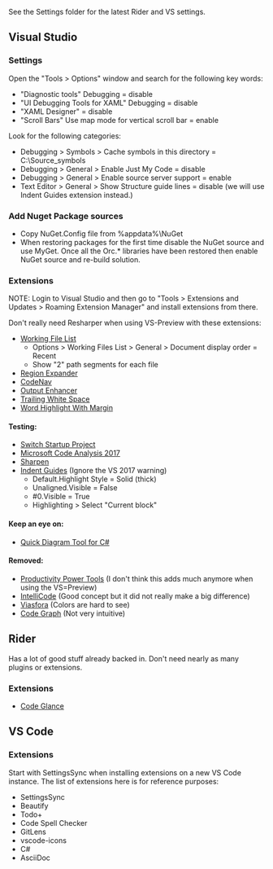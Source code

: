 
See the Settings folder for the latest Rider and VS settings.

## Visual Studio

### Settings

Open the "Tools > Options" window and search for the following key words:

- "Diagnostic tools" Debugging = disable
- "UI Debugging Tools for XAML" Debugging = disable
- "XAML Designer" = disable
- "Scroll Bars" Use map mode for vertical scroll bar = enable

Look for the following categories:

- Debugging > Symbols > Cache symbols in this directory = C:\Source\_symbols
- Debugging > General > Enable Just My Code = disable
- Debugging > General > Enable source server support = enable
- Text Editor > General > Show Structure guide lines = disable (we will use Indent Guides extension instead.)

### Add Nuget Package sources

- Copy NuGet.Config file from %appdata%\NuGet
- When restoring packages for the first time disable the NuGet source and use MyGet. Once all the Orc.* libraries have been restored then enable NuGet source and re-build solution.

### Extensions

NOTE: Login to Visual Studio and then go to "Tools > Extensions and Updates > Roaming Extension Manager" and install extensions from there.

Don't really need Resharper when using VS-Preview with these extensions:

- [Working File List](https://marketplace.visualstudio.com/items?itemName=Ant-f.WorkingFilesList)
  - Options > Working Files List > General > Document display order = Recent
  - Show "2" path segments for each file
- [Region Expander](https://marketplace.visualstudio.com/items?itemName=DavidPerfors.RegionExpander)
- [CodeNav](https://marketplace.visualstudio.com/items?itemName=SamirBoulema.CodeNav)
- [Output Enhancer](https://marketplace.visualstudio.com/items?itemName=NikolayBalakin.Outputenhancer)
- [Trailing White Space](https://marketplace.visualstudio.com/items?itemName=MadsKristensen.TrailingWhitespaceVisualizer)
- [Word Highlight With Margin](https://marketplace.visualstudio.com/items?itemName=TrungKienPhan.WordHighlight-18439)

#### Testing:

- [Switch Startup Project](https://marketplace.visualstudio.com/items?itemName=vs-publisher-141975.SwitchStartupProjectforVS2017)
- [Microsoft Code Analysis 2017](https://marketplace.visualstudio.com/items?itemName=VisualStudioPlatformTeam.MicrosoftCodeAnalysis2017)
- [Sharpen](https://marketplace.visualstudio.com/items?itemName=ironcev.sharpen)
- [Indent Guides](https://marketplace.visualstudio.com/items?itemName=SteveDowerMSFT.IndentGuides) (Ignore the VS 2017 warning)
  - Default.Highlight Style = Solid (thick)
  - Unaligned.Visible = False
  - #0.Visible = True
  - Highlighting > Select "Current block"

#### Keep an eye on:

- [Quick Diagram Tool for C#](https://marketplace.visualstudio.com/items?itemName=FerencVizkeleti.QuickDiagramToolforC)

#### Removed:

- [Productivity Power Tools](https://marketplace.visualstudio.com/items?itemName=VisualStudioProductTeam.ProductivityPowerPack2017) (I don't think this adds much anymore when using the VS=Preview)
- [IntelliCode](https://marketplace.visualstudio.com/items?itemName=VisualStudioExptTeam.VSIntelliCode) (Good concept but it did not really make a big difference)
- [Viasfora](https://marketplace.visualstudio.com/items?itemName=TomasRestrepo.Viasfora) (Colors are hard to see)
- [Code Graph](https://marketplace.visualstudio.com/items?itemName=YaobinOuyang.CodeAtlas) (Not very intuitive)

## Rider

Has a lot of good stuff already backed in. Don't need nearly as many plugins or extensions.

### Extensions

- [Code Glance](https://plugins.jetbrains.com/plugin/7275-codeglance)

## VS Code

### Extensions

Start with SettingsSync when installing extensions on a new VS Code instance.
The list of extensions here is for reference purposes:

- SettingsSync
- Beautify
- Todo+
- Code Spell Checker
- GitLens
- vscode-icons
- C#
- AsciiDoc
